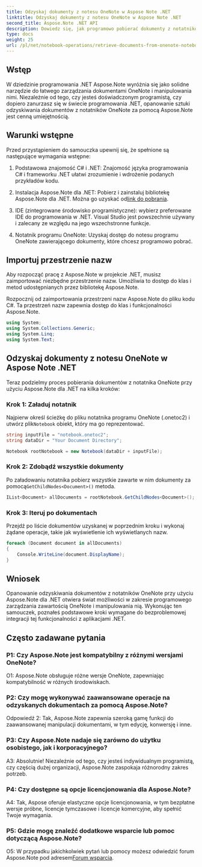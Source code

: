 ```yaml
---
title: Odzyskaj dokumenty z notesu OneNote w Aspose Note .NET
linktitle: Odzyskaj dokumenty z notesu OneNote w Aspose Note .NET
second_title: Aspose.Note .NET API
description: Dowiedz się, jak programowo pobierać dokumenty z notatników OneNote przy użyciu Aspose.Note dla .NET, umożliwiając bezproblemową integrację i manipulację.
type: docs
weight: 25
url: /pl/net/notebook-operations/retrieve-documents-from-onenote-notebook/
---
```

## Wstęp

W dziedzinie programowania .NET Aspose.Note wyróżnia się jako solidne narzędzie do łatwego zarządzania dokumentami OneNote i manipulowania nimi. Niezależnie od tego, czy jesteś doświadczonym programistą, czy dopiero zanurzasz się w świecie programowania .NET, opanowanie sztuki odzyskiwania dokumentów z notatników OneNote za pomocą Aspose.Note jest cenną umiejętnością.

## Warunki wstępne

Przed przystąpieniem do samouczka upewnij się, że spełnione są następujące wymagania wstępne:

1. Podstawowa znajomość C# i .NET: Znajomość języka programowania C# i frameworku .NET ułatwi zrozumienie i wdrożenie podanych przykładów kodu.

2.  Instalacja Aspose.Note dla .NET: Pobierz i zainstaluj bibliotekę Aspose.Note dla .NET. Można go uzyskać od[link do pobrania](https://releases.aspose.com/note/net/).

3. IDE (zintegrowane środowisko programistyczne): wybierz preferowane IDE do programowania w .NET. Visual Studio jest powszechnie używany i zalecany ze względu na jego wszechstronne funkcje.

4. Notatnik programu OneNote: Uzyskaj dostęp do notesu programu OneNote zawierającego dokumenty, które chcesz programowo pobrać.

## Importuj przestrzenie nazw

Aby rozpocząć pracę z Aspose.Note w projekcie .NET, musisz zaimportować niezbędne przestrzenie nazw. Umożliwia to dostęp do klas i metod udostępnianych przez bibliotekę Aspose.Note.

Rozpocznij od zaimportowania przestrzeni nazw Aspose.Note do pliku kodu C#. Ta przestrzeń nazw zapewnia dostęp do klas i funkcjonalności Aspose.Note.

```csharp
using System;
using System.Collections.Generic;
using System.Linq;
using System.Text;
```

## Odzyskaj dokumenty z notesu OneNote w Aspose Note .NET

Teraz podzielmy proces pobierania dokumentów z notatnika OneNote przy użyciu Aspose.Note dla .NET na kilka kroków:

### Krok 1: Załaduj notatnik

 Najpierw określ ścieżkę do pliku notatnika programu OneNote (.onetoc2) i utwórz plik`Notebook` obiekt, który ma go reprezentować.

```csharp
string inputFile = "notebook.onetoc2";
string dataDir = "Your Document Directory";

Notebook rootNotebook = new Notebook(dataDir + inputFile);
```

### Krok 2: Zdobądź wszystkie dokumenty

 Po załadowaniu notatnika pobierz wszystkie zawarte w nim dokumenty za pomocą`GetChildNodes<Document>()` metoda.

```csharp
IList<Document> allDocuments = rootNotebook.GetChildNodes<Document>();
```

### Krok 3: Iteruj po dokumentach

Przejdź po liście dokumentów uzyskanej w poprzednim kroku i wykonaj żądane operacje, takie jak wyświetlenie ich wyświetlanych nazw.

```csharp
foreach (Document document in allDocuments) 
{
    Console.WriteLine(document.DisplayName);
}
```

## Wniosek

Opanowanie odzyskiwania dokumentów z notatników OneNote przy użyciu Aspose.Note dla .NET otwiera świat możliwości w zakresie programowego zarządzania zawartością OneNote i manipulowania nią. Wykonując ten samouczek, poznałeś podstawowe kroki wymagane do bezproblemowej integracji tej funkcjonalności z aplikacjami .NET.

## Często zadawane pytania

### P1: Czy Aspose.Note jest kompatybilny z różnymi wersjami OneNote?

O1: Aspose.Note obsługuje różne wersje OneNote, zapewniając kompatybilność w różnych środowiskach.

### P2: Czy mogę wykonywać zaawansowane operacje na odzyskanych dokumentach za pomocą Aspose.Note?

Odpowiedź 2: Tak, Aspose.Note zapewnia szeroką gamę funkcji do zaawansowanej manipulacji dokumentami, w tym edycję, konwersję i inne.

### P3: Czy Aspose.Note nadaje się zarówno do użytku osobistego, jak i korporacyjnego?

A3: Absolutnie! Niezależnie od tego, czy jesteś indywidualnym programistą, czy częścią dużej organizacji, Aspose.Note zaspokaja różnorodny zakres potrzeb.

### P4: Czy dostępne są opcje licencjonowania dla Aspose.Note?

A4: Tak, Aspose oferuje elastyczne opcje licencjonowania, w tym bezpłatne wersje próbne, licencje tymczasowe i licencje komercyjne, aby spełnić Twoje wymagania.

### P5: Gdzie mogę znaleźć dodatkowe wsparcie lub pomoc dotyczącą Aspose.Note?

 O5: W przypadku jakichkolwiek pytań lub pomocy możesz odwiedzić forum Aspose.Note pod adresem[Forum wsparcia](https://forum.aspose.com/c/note/28).